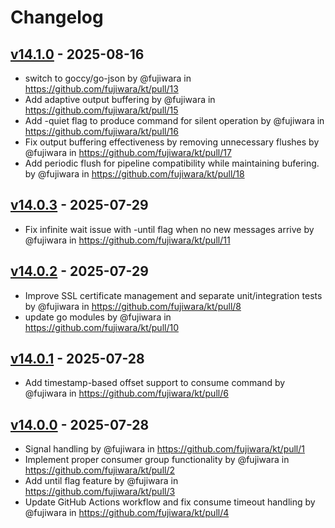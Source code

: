 # Changelog

## [v14.1.0](https://github.com/fujiwara/kt/compare/v14.0.3...v14.1.0) - 2025-08-16
- switch to goccy/go-json by @fujiwara in https://github.com/fujiwara/kt/pull/13
- Add adaptive output buffering by @fujiwara in https://github.com/fujiwara/kt/pull/15
- Add -quiet flag to produce command for silent operation by @fujiwara in https://github.com/fujiwara/kt/pull/16
- Fix output buffering effectiveness by removing unnecessary flushes by @fujiwara in https://github.com/fujiwara/kt/pull/17
- Add periodic flush for pipeline compatibility while maintaining bufering. by @fujiwara in https://github.com/fujiwara/kt/pull/18

## [v14.0.3](https://github.com/fujiwara/kt/compare/v14.0.2...v14.0.3) - 2025-07-29
- Fix infinite wait issue with -until flag when no new messages arrive by @fujiwara in https://github.com/fujiwara/kt/pull/11

## [v14.0.2](https://github.com/fujiwara/kt/compare/v14.0.1...v14.0.2) - 2025-07-29
- Improve SSL certificate management and separate unit/integration tests by @fujiwara in https://github.com/fujiwara/kt/pull/8
- update go modules by @fujiwara in https://github.com/fujiwara/kt/pull/10

## [v14.0.1](https://github.com/fujiwara/kt/compare/v14.0.0...v14.0.1) - 2025-07-28
- Add timestamp-based offset support to consume command by @fujiwara in https://github.com/fujiwara/kt/pull/6

## [v14.0.0](https://github.com/fujiwara/kt/commits/v14.0.0) - 2025-07-28
- Signal handling by @fujiwara in https://github.com/fujiwara/kt/pull/1
- Implement proper consumer group functionality by @fujiwara in https://github.com/fujiwara/kt/pull/2
- Add until flag feature by @fujiwara in https://github.com/fujiwara/kt/pull/3
- Update GitHub Actions workflow and fix consume timeout handling by @fujiwara in https://github.com/fujiwara/kt/pull/4
